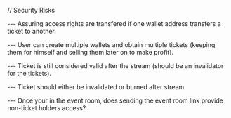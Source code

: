 // Security Risks

--- Assuring access rights are transfered if one wallet address transfers a ticket to another.

--- User can create multiple wallets and obtain multiple tickets (keeping them for himself and selling them later on to make profit).

--- Ticket is still considered valid after the stream (should be an invalidator for the tickets).

--- Ticket should either be invalidated or burned after stream.

--- Once your in the event room, does sending the event room link provide non-ticket holders access?
